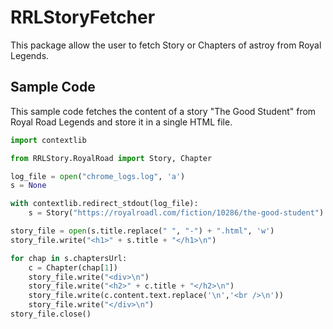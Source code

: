 # RRLStoryFetcher
This package allow the user to fetch Story or Chapters of astroy from Royal  Legends.

## Sample Code
This sample code fetches the content of a story "The Good Student" from Royal Road Legends and store it in a single HTML file.
```python
import contextlib

from RRLStory.RoyalRoad import Story, Chapter

log_file = open("chrome_logs.log", 'a')
s = None

with contextlib.redirect_stdout(log_file):
    s = Story("https://royalroadl.com/fiction/10286/the-good-student")

story_file = open(s.title.replace(" ", "-") + ".html", 'w')
story_file.write("<h1>" + s.title + "</h1>\n")

for chap in s.chaptersUrl:
    c = Chapter(chap[1])
    story_file.write("<div>\n")
    story_file.write("<h2>" + c.title + "</h2>\n")
    story_file.write(c.content.text.replace('\n','<br />\n'))
    story_file.write("</div>\n")
story_file.close()
```
